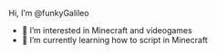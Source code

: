  Hi, I’m @funkyGalileo
- 👀 I’m interested in Minecraft and videogames
- 🌱 I’m currently learning how to script in Minecraft

<!---
funkyGalileo/funkyGalileo is a ✨ special ✨ repository because its `README.md` (this file) appears on your GitHub profile.
You can click the Preview link to take a look at your changes.
--->
